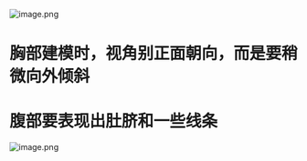 ![image.png](https://cdn.jsdelivr.net/gh/ymingZ/note-gen-image-sync@main/2025-08/061b11fd-aa8c-42ef-92ee-dccf591e912a.png)

# 胸部建模时，视角别正面朝向，而是要稍微向外倾斜

# 腹部要表现出肚脐和一些线条

![image.png](https://cdn.jsdelivr.net/gh/ymingZ/note-gen-image-sync@main/2025-08/eb43c88e-28dc-49b5-9351-dc80b136f553.png)
